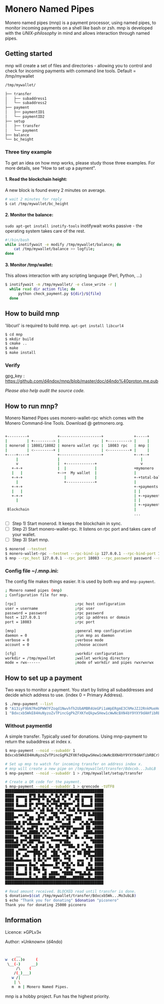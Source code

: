 # Monero Named Pipes

Monero named pipes (mnp) is a payment processor, using named pipes, to monitor incoming payments on 
a shell like bash or zsh. mnp is developed with the *UNIX-philosophy* in mind and allows interaction through named pipes.


## Getting started

mnp will create a set of files and directories - allowing you to control and check for incoming payments with command line tools.
Default = /tmp/mywallet


```bash
/tmp/mywallet/

├── transfer
│   ├── subaddress1
│   └── subaddress2
├── payment
│   ├── paymentID1
│   └── paymentID2
├── setup
│   ├── transfer
│   └── payment
├── balance
└── bc_height
```

### Three tiny example

To get an idea on how mnp works, please study those three examples.
For more details, see "How to set up a payment".

#### 1. Read the blockchain height:

A new block is found every 2 minutes on average.

```bash
# wait 2 minutes for reply
$ cat /tmp/mywallet/bc_height
```

#### 2. Monitor the balance:

```sudo apt-get install inotify-tools```
inotifywait works passive - the operating system takes care of the rest.

```bash
#!/bin/bash
while inotifywait -e modify /tmp/mywallet/balance; do
    cat /tmp/mywallet/balance >> logfile;
done
```

#### 3. Monitor /tmp/wallet:

This allows interaction with any scripting language (Perl, Python, ...)

```bash
$ inotifywait -m /tmp/mywallet/ -e close_write -r |
  while read dir action file; do
      python check_payment.py ${dir}/${file}
  done
```

## How to build mnp

'libcurl' is required to build mnp. `apt-get install libcurl4`

```bash
$ cd mnp
$ mkdir build
$ cmake ..
$ make
$ make install
```

### Verify

gpg_key : https://github.com/d4ndox/mnp/blob/master/doc/d4ndo%40proton.me.pub

*Please also help audit the source code.*


## How to run mnp?

 Monero Named Pipes uses monero-wallet-rpc which comes with the Monero Command-line Tools. Download @ getmonero.org.

```bash

+---------+             +-------------------+              +-----+
|         | +---------> |                   | +----------> |     |
| monerod | 18081/18082 | monero wallet rpc |  18083 rpc   | mnp |
|         | <---------+ |                   | <----------+ |     |
+----+----+             +-------------------+              +--+--+
     |                  |                                     |
     v                  |  +-------------+                    v
   +-+-+                |  |             |                 +mymonero
   |   |                +->+  My wallet  |                 |
   +-+-+                   |             |                 +-+total-balance
     |                     +-------------+                 |
   +-+-+                                                   +-+payments
   |   |                                                   | |
   +-+-+                                                   | +-+paymentID1
     |                                                     | |
                                                           | +-+paymentID2
 Blockchain                                                | 
                                                           ...
```
 
- [ ] Step 1) Start monerod. It keeps the blockchain in sync.
- [ ] Step 2) Start monero-wallet-rpc. It listens on rpc port and takes care of your wallet.
- [ ] Step 3) Start mnp.

```bash
$ monerod --testnet
$ monero-wallet-rpc --testnet --rpc-bind-ip 127.0.0.1 --rpc-bind-port 18083 --rpc-login username:password --wallet-file mywallet --prompt-for-password
$ mnp --rpc_host 127.0.0.1 --rpc_port 18083 --rpc_password password --rpc_user username --workdir="/tmp/mywallet"
```

### Config file ~/.mnp.ini:

The config file makes things easier. It is used by both `mnp` and `mnp-payment`.

```bash
; Monero named pipes (mnp)
; Configuration file for mnp.

[rpc]                           ;rpc host configuration
user = username                 ;rpc user
password = password             ;rpc password
host = 127.0.0.1                ;rpc ip address or domain
port = 18083                    ;rpc port 

[mnp]                           ;general mnp configuration
daemon = 0                      ;run mnp as daemon
verbose = 0                     ;verbose mode
account = 0                     ;choose account

[cfg]                           ;workdir configuration
workdir = /tmp/mywallet         ;wallet working directory
mode = rwx------                ;mode of workdir and pipes rwxrwxrwx
```

## How to set up a payment

Two ways to monitor a payment. You start by listing all subaddresses and decide which address
to use.
(index 0 = Primary Address).

```bash
$ ./mnp-payment --list
0 "A13iyF9bN7ReDPWW7FZoqd1Nwvhfh2UbAMBR4UeGPi1aWpERgmE3ChMeJZJ2RnkMueHdL7XXwdkQJ5As8XRhTKAhSwjahXd"
1 "Bdxcxb5WkE84HuNyzoZvTPincGgPkZFXKfeQkpwSHew1cWwNcBXN4bY9YXY9dAHfibRBCrX92JwzmASMXsfrRnQqMo3ubLB"
```

### Without paymentId

A simple transfer. Typically used for donations.
Using mnp-payment to return the subaddress at index x. 

```bash
$ mnp-payment --noid --subaddr 1
Bdxcxb5WkE84HuNyzoZvTPincGgPkZFXKfeQkpwSHew1cWwNcBXN4bY9YXY9dAHfibRBCrX92JwzmASMXsfrRnQqMo3ubLB

# Set up mnp to watch for incoming transfer on address index x.
# mnp will create a new pipe on /tmp/mywallet/transfer/Bdxcxb...3ubLB
$ mnp-payment --noid --subaddr 1 > /tmp/mywallet/setup/transfer

# Create a QR code for the payment.
$ mnp-payment --noid --subaddr 1 > qrencode -tUTF8
█████████████████████████████████████████████
████ ▄▄▄▄▄ █▀█ █▄█▄ ▄▀ █▄▀▄█▀ █ ▄█ ▄▄▄▄▄ ████
████ █   █ █▀▀▀█ ▀ █▄▀█▄█ ▀▄ ▀ ▄▀█ █   █ ████
████ █▄▄▄█ █▀ █▀▀█▄▀▄▀▀█▄█▀██▀▀ ▄█ █▄▄▄█ ████
████▄▄▄▄▄▄▄█▄▀ ▀▄█ █▄█ ▀▄▀▄▀ █▄█ █▄▄▄▄▄▄▄████
████  ▄▄ █▄   ▀▄▀▀▄  ▀██ ▀▀▀▄▄▄ ▀ ▀ █ █▄█████
████▀▀  ▀ ▄██ ▄█▀█ ▄██ ▀█ ▄▀▄█ ▄███   ▄▄ ████
█████▄█ █▀▄█▄▄▄█▄ ▄▄  ▄▀▀▀▄▄▄█ ▀  ▄▀▄█▄▀█████
████▄█▄▀▄ ▄▄█▀█ ▄▄ ▄▀█▄█▄▀█▀██▀▄▄▄▄█ ██ ▄████
████ █▄▄▀▀▄████▄▀▄▀▄▀▄▄ ▀▄ ▀█ ▄█▀   ▄███▄████
████▄▄ ▀▀█▄█ ███▀▄▀▄▄▄ ▀▀ ▀▀█▄▀ █▄ ▄▀█▄▄ ████
████▄█ █▀▀▄██▀▀█▄▄ ▄ ▀▀▀▀█▀██▄      ▄  ▀█████
██████▀ █▀▄▀▄▄█ ▄█  █▄ ██ ▀▀▀██▄ █ ▀ █▄▄ ████
████ ▄▀▀▀▀▄▄▄██▄▀▄▄▀ ▄█▄▀▄ ▀▄▄ ▄▀▄▄▀█▄█▄▄████
████ █▀ ▄█▄  █▀█▀▄█  ▄██▄ ▀█▀▄ ▄ ▀▀ █▀█▄▄████
████▄█▄█▄▄▄▄ █ █▄▀▄▀▀ ██▀▄ ▀▀█   ▄▄▄ ▀ █ ████
████ ▄▄▄▄▄ █▄▄▀ ▄█▄▄▄▄ █▀ █▀█▄▀▄ █▄█  █▄ ████
████ █   █ █ ██▄ █▄   ▀▀▀▄ ▀█▀▄▄     █▄█▄████
████ █▄▄▄█ █ ▄ ▀ ▄█ ▄███▄ ▀████ ▀▀█▄█▄█▄ ████
████▄▄▄▄▄▄▄█▄▄█▄▄██▄███▄▄███▄▄▄█████▄▄█▄▄████
█████████████████████████████████████████████

# Read amount received. BLOCKED read until transfer is done.
$ donation=$(cat /tmp/mywallet/transfer/Bdxcxb5Wk...Mo3ubLB)
$ echo "Thank you for donating" $donation "piconero"
Thank you for donating 25000 piconero
```

## Information

Licence: »GPLv3«

Author: »Unknown« (d4ndo)

```bash

     __
w  c(..)o     (
 \__(-)     __)
     /\    (
    /(_)___)
   w /|
    | \
   m  m | Monero Named Pipes.
```


mnp is a hobby project. Fun has the highest priority.

